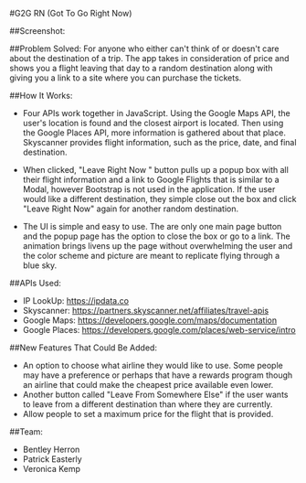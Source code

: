#G2G RN (Got To Go Right Now)

##Screenshot:

##Problem Solved:
For anyone who either can't think of or doesn't care about the destination of a trip. The app takes in consideration of price and shows you a flight leaving that day to a random destination along with giving you a link to a site where you can purchase the tickets.

##How It Works:
- Four APIs work together in JavaScript. Using the Google Maps API, the user's location is found and the closest airport is located. Then using the Google Places API, more information is gathered about that place. Skyscanner provides flight information, such as the price, date, and final destination.

- When clicked, "Leave Right Now " button pulls up a popup box with all their flight information and a link to Google Flights that is similar to a Modal, however Bootstrap is not used in the application. If the user would like a different destination, they simple close out the box and click "Leave Right Now" again for another random destination.

- The UI is simple and easy to use. The are only one main page button and the popup page has the option to close the box or go to a link. The animation brings livens up the page without overwhelming the user and the color scheme and picture are meant to replicate flying through a blue sky.

##APIs Used:
- IP LookUp: https://ipdata.co
- Skyscanner: https://partners.skyscanner.net/affiliates/travel-apis
- Google Maps: https://developers.google.com/maps/documentation
- Google Places: https://developers.google.com/places/web-service/intro

##New Features That Could Be Added:
- An option to choose what airline they would like to use. Some people may have a preference or perhaps that have a rewards program though an airline that could make the cheapest price available even lower.
- Another button called "Leave From Somewhere Else" if the user wants to leave from a different destination than where they are currently.
- Allow people to set a maximum price for the flight that is provided.

##Team:
- Bentley Herron
- Patrick Easterly
- Veronica Kemp